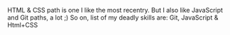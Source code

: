 HTML & CSS path is one I like the most recentry. But I also like JavaScript and Git paths, a lot ;)
So on, list of my deadly skills are: Git, JavaScript & Html+CSS
